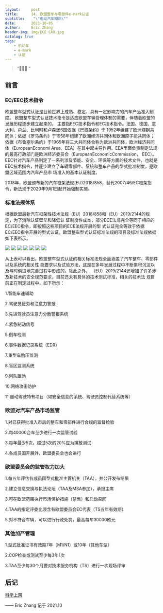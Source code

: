 ```yaml
---
layout:     post
title:      14. 欧盟整车与零部件e-mark认证
subtitle:    "\"电动汽车知识\""
date:       2021-10-05
author:     Eric Zhang
header-img: img/ECE CAR.jpg
catalog: true
tags:
    - 机动车
    - e-mark
    - 认证
---
```


> “🙉🙉🙉 ”


## 前言

### EC/EEC技术指令
欧盟整车型式认证是目前世界上成熟、稳定、具有一定影响力的汽车产品准入制度。
欧盟整车型式认证技术指令是适应欧盟车辆管理体制的需要，伴随着欧盟的发展历程逐步建立起来的，
主要指EEC技术指令和EC技术指令。法国、德国、意大利、荷兰、比利时和卢森堡6国依据《巴黎条约》于
1952年组建了欧洲煤钢共同体；依据《罗马条约》于1958年组建了欧洲经济共同体和欧洲原子能共同体；
依据《布鲁塞尔条约》于1965年将三大共同体合称为欧洲共同体，欧洲经济共同体（EuropeanEconomi
Area，EEA）在其中起主导作用。EEA里面负责制定法规的最高行政部门是欧洲经济委员会（EuropeanEconomicCommission，
EEC）。EEC针对汽车产品制定了一系列涉及节能、安全、环保等方面的技术文件，也就是
EEC技术指令，并逐步建立了车辆零部件、系统和整车产品的型式批准制度，是欧盟区域范围内汽车产品市
场准入的基本认证制度。

2018年，欧盟颁布新的汽车框架法规(EU)2018/858，替代2007/46/EC框架指令，新法规于2020年9月1日起开始强制实施。

### 标准法规体系
根据欧盟最新汽车框架性技术法规（EU）2018/858和（EU）2019/2144的规定，为了消除认证壁垒和降低认
证制度性成本，部分ECE法规完全等同于相应的EC/EEC指令，即按照这些项目的ECE法规开展的型
式认证完全等效于依据EC/EEC指令开展的型式认证。欧盟整车型式认证标准法规的项目及标准法规依据如下表所示。

![](/img/EC01.JPG)
![](/img/EC02.JPG)
![](/img/EC03.JPG)
![](/img/EC04.JPG)
![](/img/EC05.JPG)
![](/img/EC06.JPG)
![](/img/EC07.JPG)

从上表可以看出，欧盟整车型式认证的相关标准法规全面涵盖了汽车整车、零部件以及系统的相关性
能要求以及试验方法，这是在多年发展过程中不断累积沉淀以及与时俱进地完善过程中形成的。除此之外，
（EU）2019/2144还增加了许多涉及新技术的安全规范要求，目前还未有具体的技术测试标准，相关的技术法
规目前正在制定过程中，如下所示：

1.智能车速辅助

2.驾驶员疲劳和注意力警报

3.先进驾驶员注意力分散警报系统

4.紧急制动信号

5.倒车检测

6.事件数据记录系统（EDR）

7.重型车胎压监测

8.盲区监测系统

9.列队跟驰

10.网络攻击防护

11.自动驾驶特有项目（如安全信息的系统、驾驶员控制代替系统等）

### 欧盟对汽车产品市场监管

1.对已获得批准入市后的整车和零部件进行合规的监督检验

2.每40000台车至少进行一次监管试验

3.每年最少5次，超过5次的20%应为排放测试

4.各成员国开展外，欧盟委员会也会进行

### 欧盟委员会的监管权力加大

1.每五年评估各成员国型式批准主管机关（TAA），并公开发布结果

2.建立信息交换与执法论坛（TAA及MSA参加），承担主席

3.可在欧盟范围执行市场保护措施（禁售）和启动召回

4.TAA的指定评委比须含有欧盟委员会EC代表（TS五年有效期）

5.对不符合车辆，可以进行行政处罚，最高每车30000欧元

### 其他加严管理

1.型式批准证书有效期7年（M1/N1）或10年（其他车型）

2.COP检查或测试至少每3年1次

3.TAA至少每30个月要对技术服务机构（TS）进行一次现场评审

## 后记



[科学上网](https://justmysocks.net/members/aff.php?aff=10848) 

—— Eric Zhang 记于 2021.10

